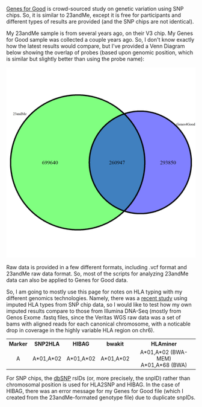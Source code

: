 [Genes for Good](https://genesforgood.sph.umich.edu/) is crowd-sourced study on genetic variation using SNP chips.  So, it is similar to 23andMe, except it is free for participants and different types of results are provided (and the SNP chips are not identical).

My 23andMe sample is from several years ago, on their V3 chip.  My Genes for Good sample was collected a couple years ago.  So, I don't know exactly how the latest results would compare, but I've provided a Venn Diagram below showing the overlap of probes (based upon genomic position, which is similar but slightly better than using the probe name):

![alt text](probe_position_overlap.png "SNP chip Probe Position Overlap")

Raw data is provided in a few different formats, including .vcf format and 23andMe raw data format.  So, most of the scripts for analyzing 23andMe data can also be applied to Genes for Good data.

So, I am going to mostly use this page for notes on HLA typing with my different genomics technologies.  Namely, there was a [recent study](https://www.ncbi.nlm.nih.gov/pubmed/28490672) using imputed HLA types from SNP chip data, so I would like to test how my own imputed results compare to those from Illumina DNA-Seq (mostly from Genos Exome .fastq files, since the Veritas WGS raw data was a set of bams with aligned reads for each canonical chromosome, with a noticable drop in coverage in the highly variable HLA region on chr6).


<table>
  <tbody>
    <tr>
      <th align="center">Marker</th>
      <th align="center">SNP2HLA</th>
      <th align="center">HIBAG</th>
      <th align="center">bwakit</th>
      <th align="center">HLAminer</th>
    </tr>
    <tr>
      <td align="center">A</td>
      <td align="center">A*01,A*02</td>
      <td align="center">A*01,A*02</td>
      <td align="center">A*01,A*02</td>
      <td align="center">A*01,A*02 (BWA-MEM)<br/>A*01,A*68 (BWA)</td>
      </tr>
  </tbody>
</table>


For SNP chips, the [dbSNP](https://www.ncbi.nlm.nih.gov/projects/SNP/) rsIDs (or, more precisely, the snpID) rather than chromosomal position is used for HLA2SNP and HIBAG.  In the case of HIBAG, there was an error message for my Genes for Good file (which I created from the 23andMe-formated genotype file) due to duplicate snpIDs.
